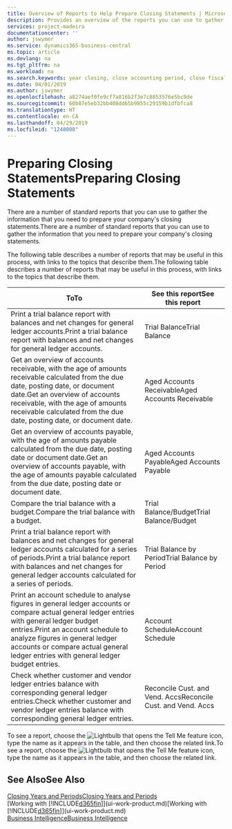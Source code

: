 ```yaml
---
title: Overview of Reports to Help Prepare Closing Statements | Microsoft Docs
description: Provides an overview of the reports you can use to gather information to prepare your company's closing statements when closing the fiscal year.
services: project-madeira
documentationcenter: ''
author: jswymer
ms.service: dynamics365-business-central
ms.topic: article
ms.devlang: na
ms.tgt_pltfrm: na
ms.workload: na
ms.search.keywords: year closing, close accounting period, close fiscal year, aging, creditor payments, vendor payments, assets, liabilities, equity, analysis, reporting, financial report, business intelligence, BI, Power Bi, KPI
ms.date: 04/01/2019
ms.author: jswymer
ms.openlocfilehash: a8274aef0fe9cf7a816b2f3e7c8853576e5bc9de
ms.sourcegitcommit: 60b87e5eb32bb408dd65b9855c29159b1dfbfca8
ms.translationtype: HT
ms.contentlocale: en-CA
ms.lasthandoff: 04/29/2019
ms.locfileid: "1248008"
---
```

# <a name="preparing-closing-statements"></a><span data-ttu-id="bc96d-103">Preparing Closing Statements</span><span class="sxs-lookup"><span data-stu-id="bc96d-103">Preparing Closing Statements</span></span>
<span data-ttu-id="bc96d-104">There are a number of standard reports that you can use to gather the information that you need to prepare your company's closing statements.</span><span class="sxs-lookup"><span data-stu-id="bc96d-104">There are a number of standard reports that you can use to gather the information that you need to prepare your company's closing statements.</span></span>

<span data-ttu-id="bc96d-105">The following table describes a number of reports that may be useful in this process, with links to the topics that describe them.</span><span class="sxs-lookup"><span data-stu-id="bc96d-105">The following table describes a number of reports that may be useful in this process, with links to the topics that describe them.</span></span>

| <span data-ttu-id="bc96d-106">To</span><span class="sxs-lookup"><span data-stu-id="bc96d-106">To</span></span> | <span data-ttu-id="bc96d-107">See this report</span><span class="sxs-lookup"><span data-stu-id="bc96d-107">See this report</span></span> |
| --- | --- |
| <span data-ttu-id="bc96d-108">Print a trial balance report with balances and net changes for general ledger accounts.</span><span class="sxs-lookup"><span data-stu-id="bc96d-108">Print a trial balance report with balances and net changes for general ledger accounts.</span></span> |<span data-ttu-id="bc96d-109">Trial Balance</span><span class="sxs-lookup"><span data-stu-id="bc96d-109">Trial Balance</span></span> |
| <span data-ttu-id="bc96d-110">Get an overview of accounts receivable, with the age of amounts receivable calculated from the due date, posting date, or document date.</span><span class="sxs-lookup"><span data-stu-id="bc96d-110">Get an overview of accounts receivable, with the age of amounts receivable calculated from the due date, posting date, or document date.</span></span> |<span data-ttu-id="bc96d-111">Aged Accounts Receivable</span><span class="sxs-lookup"><span data-stu-id="bc96d-111">Aged Accounts Receivable</span></span> |
| <span data-ttu-id="bc96d-112">Get an overview of accounts payable, with the age of amounts payable calculated from the due date, posting date or document date.</span><span class="sxs-lookup"><span data-stu-id="bc96d-112">Get an overview of accounts payable, with the age of amounts payable calculated from the due date, posting date or document date.</span></span> |<span data-ttu-id="bc96d-113">Aged Accounts Payable</span><span class="sxs-lookup"><span data-stu-id="bc96d-113">Aged Accounts Payable</span></span> |
| <span data-ttu-id="bc96d-114">Compare the trial balance with a budget.</span><span class="sxs-lookup"><span data-stu-id="bc96d-114">Compare the trial balance with a budget.</span></span> |<span data-ttu-id="bc96d-115">Trial Balance/Budget</span><span class="sxs-lookup"><span data-stu-id="bc96d-115">Trial Balance/Budget</span></span> |
| <span data-ttu-id="bc96d-116">Print a trial balance report with balances and net changes for general ledger accounts calculated for a series of periods.</span><span class="sxs-lookup"><span data-stu-id="bc96d-116">Print a trial balance report with balances and net changes for general ledger accounts calculated for a series of periods.</span></span> |<span data-ttu-id="bc96d-117">Trial Balance by Period</span><span class="sxs-lookup"><span data-stu-id="bc96d-117">Trial Balance by Period</span></span> |
| <span data-ttu-id="bc96d-118">Print an account schedule to analyse figures in general ledger accounts or compare actual general ledger entries with general ledger budget entries.</span><span class="sxs-lookup"><span data-stu-id="bc96d-118">Print an account schedule to analyze figures in general ledger accounts or compare actual general ledger entries with general ledger budget entries.</span></span> |<span data-ttu-id="bc96d-119">Account Schedule</span><span class="sxs-lookup"><span data-stu-id="bc96d-119">Account Schedule</span></span> |
| <span data-ttu-id="bc96d-120">Check whether customer and vendor ledger entries balance with corresponding general ledger entries.</span><span class="sxs-lookup"><span data-stu-id="bc96d-120">Check whether customer and vendor ledger entries balance with corresponding general ledger entries.</span></span> |<span data-ttu-id="bc96d-121">Reconcile Cust. and Vend. Accs</span><span class="sxs-lookup"><span data-stu-id="bc96d-121">Reconcile Cust. and Vend. Accs</span></span> |

<span data-ttu-id="bc96d-122">To see a report, choose the ![Lightbulb that opens the Tell Me feature](media/ui-search/search_small.png "Tell me what you want to do") icon, type the name as it appears in the table, and then choose the related link.</span><span class="sxs-lookup"><span data-stu-id="bc96d-122">To see a report, choose the ![Lightbulb that opens the Tell Me feature](media/ui-search/search_small.png "Tell me what you want to do") icon, type the name as it appears in the table, and then choose the related link.</span></span>

## <a name="see-also"></a><span data-ttu-id="bc96d-123">See Also</span><span class="sxs-lookup"><span data-stu-id="bc96d-123">See Also</span></span>
[<span data-ttu-id="bc96d-124">Closing Years and Periods</span><span class="sxs-lookup"><span data-stu-id="bc96d-124">Closing Years and Periods</span></span>](year-close-years-periods.md)  
<span data-ttu-id="bc96d-125">[Working with [!INCLUDE[d365fin](includes/d365fin_md.md)]](ui-work-product.md)</span><span class="sxs-lookup"><span data-stu-id="bc96d-125">[Working with [!INCLUDE[d365fin](includes/d365fin_md.md)]](ui-work-product.md)</span></span>  
[<span data-ttu-id="bc96d-126">Business Intelligence</span><span class="sxs-lookup"><span data-stu-id="bc96d-126">Business Intelligence</span></span>](bi.md)
